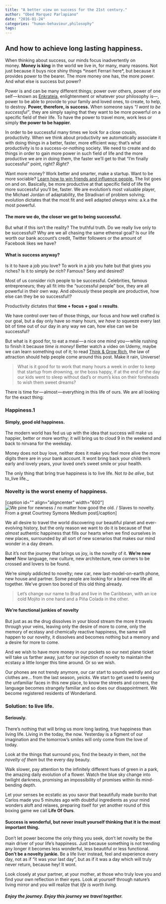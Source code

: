 ```yaml
---
title: "A better view on success for the 21st century."
author: "Obed Marquez Parlapiano"
date: "2016-01-24"
categories: "human-behaviour,philosophy"
tags:
---
```


## And how to achieve long lasting happiness.

When thinking about success, our minds focus inadvertently on money. **Money is king** in the world we live in, for many, many reasons. Not just because it buys nice shiny things \*insert Ferrari here\*, but because it provides power to the bearer. The more money one has, the more power. And what else is success but power?

Power is and can be many different things; power over others, power of one self — known as [Enkrateia](https://en.wikipedia.org/wiki/Enkrateia), enlightenment or whatever your philosophy is—, power to be able to provide to your family and loved ones, to create, to help, to destroy. **Power, therefore, is success.** When someone says _“I want to be successful”_, they are simply saying that they want to be more powerful on a specific field of their life. To have the power to travel more, work less or simply **the power to be happier.**

In order to be successful many times we look for a close cousin, productivity. When we think about productivity we automatically associate it with doing things in a better, faster, more efficient way; that’s what productivity is to a success-or-nothing society. We need to create and do things in order to gain more power in such field of life and the more productive we are in doing them, the faster we’ll get to that “I’m finally successful” point, right? _Right?_

Want more money? Work better and smarter, make a startup. Want to be more sociable? [Learn how to win friends and influence people.](https://en.wikipedia.org/wiki/How_to_Win_Friends_and_Influence_People) The list goes on and on. Basically, be more productive at that specific field of life the more successful you’ll be, faster. We are evolution’s most valuable player, the Michael Jordan of adaptability, the Stradivari of problem solving; evolution dictates that the most fit and well adapted _always_ wins: a.k.a the most powerful.

#### The more we do, the closer we get to being successful.

But what if this isn’t the reality? The truthful truth. Do we really live only to be successful? Why are we all chasing the same ethereal goal? Is our life worth our bank account’s credit, Twitter followers or the amount of Facebook likes we have?

#### What is success anyway?

Is it to have a job you love? To work in a job you hate but that gives you riches? Is it to simply _be rich_? Famous? Sexy and desired?

Most of us consider rich people to be successful. Celebrities, famous entrepreneurs; they all fit into the “successful people” box, they are all powerful in their own way. And _obviously_ these people are productive, how else can they be so successful!?

Productivity dictates that **time + focus + goal = results**.

We have control over two of those things, our focus and how well crafted is our goal, but a day only have so many hours, _we have to_ squeeze every last bit of time out of our day in any way we can, how else can we be successful?

But what is it good for, to eat a meal — a nice one mind you — while rushing to finish it because _time is money!_ Better watch a video on Udemy, maybe we can learn something out of it; to read [Think & Grow Rich](https://en.wikipedia.org/wiki/Think_and_Grow_Rich), the law of attraction should help people come around this post. Make it rain, Universe!

> What is it good for to work that many hours a week in order to keep that startup from drowning, or the boss happy, if at the end of the day our kids went to sleep without dad’s or mum’s kiss on their foreheads to wish them sweet dreams?

There is time for — almost — everything in this life of ours. We are all looking for the exact thing:

### Happiness.1

#### Simply, good old happiness.

The modern world has fed us up with the idea that success will make us happier, better or more worthy; it will bring us to cloud 9 in the weekend and back to nirvana for the weekday.

Money does not buy love, neither does it make you feel more alive the more digits there are in your bank account. It wont bring back your children’s early and lovely years, your loved one’s sweet smile or your health.

The only thing that bring true happiness is to live life. Not _to be alive_, but to_live life._

### Novelty is the worst enemy of happiness.

\[caption id="" align="aligncenter" width="600"\]![We pine for newness / no matter how good the old. / Slaves to novelty.](images/1*HLUNAT2LXi_SGybFxmJnuA.jpeg) From a great Courtney Symons Medium post\[/caption\]

We all desire to travel the world discovering our beautiful planet and ever-evolving history, but the only reason we want to do it is because of that _almost_ authentic happiness that fills our hearts when we find ourselves in new places, surrounded by all sort of new scenarios that makes our mind wonder in a day dream.

But it’s not the journey that brings us joy, is the novelty of it. **We’re new here!** New language, new culture, new architecture, new corners to be crossed and lovers to be found.

We’re simply addicted to novelty; new car, new last-model-on-earth phone, new house and partner. Some people are looking for a brand new life all together. We’ve grown too bored of this old thing already.

> Let’s change our name to Brad and live in the Caribbean, with an ice cold Mojito in one hand and a Piña Colada in the other.

#### We’re functional junkies of novelty

But just as as the drug dissolves in your blood stream the more it travels through your veins, leaving only the desire of more to come, only the memory of ecstasy and chemically reactive happiness, the same will happen to our novelty, it dissolves and becomes nothing but a memory and a desire for more to come.

And we wish to have more money in our pockets so our next plane ticket will take us farther away, just for our injection of novelty to maintain the ecstasy a little longer this time around. Or so we wish.

Our phones are not trendy anymore, our car start to sounds weirdly and our clothes are… from the last season, _yeicks_. We start to get used to seeing the unfamiliar faces in this new place, to know the streets and corners, the language becomes strangely familiar and so does our disappointment. We become registered residents of Wonderland.

### Solution: to live life.

#### Seriously.

There’s nothing that will bring us more long lasting, true happiness than living life. Living in the today, the now. Yesterday is a figment of our imagination and the tomorrow’s smiles will only come from the love of today.

Look at the things that surround you, find the beauty in them, not the _novelty of them_ but the every day beauty.

Walk slower, pay attention to the infinitely different hues of green in a park, the amazing daily evolution of a flower. Watch the blue sky change into twilight darkness, promising an impossibility of promises within its mind-bending depth.

Let your senses be ecstatic as you savor that beautifully made burrito that Carlos made you 5 minutes ago with doubtful ingredients as your mind wonders aloft and relaxes, preparing itself for yet another round of this boxing game we call **Life Of Ours**.

#### Success is wonderful, but never insult yourself thinking that it is the most important thing.

Don’t let power become the only thing you seek, don’t let novelty be the main driver of your life’s happiness. Just because something is not trending any longer it becomes less wonderful, less beautiful or less functional. **Don’t be a novelty junkie.** Be a life liver instead, feel and experience every day, not as if “it was your last day”, but as if it was a day which will truly never return, because hey! It wont.

Look closely at your partner, at your mother, at those who truly love you and find your own reflection in their eyes. Look at yourself through nature’s living mirror and you will realize that _life is worth living._

#### _Enjoy the journey. Enjoy this journey we travel together._
